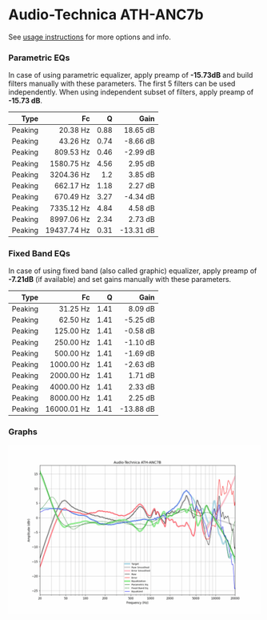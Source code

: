 # Audio-Technica ATH-ANC7b
See [usage instructions](https://github.com/jaakkopasanen/AutoEq#usage) for more options and info.

### Parametric EQs
In case of using parametric equalizer, apply preamp of **-15.73dB** and build filters manually
with these parameters. The first 5 filters can be used independently.
When using independent subset of filters, apply preamp of **-15.73 dB**.

| Type    | Fc          |    Q | Gain      |
|--------:|------------:|-----:|----------:|
| Peaking | 20.38 Hz    | 0.88 | 18.65 dB  |
| Peaking | 43.26 Hz    | 0.74 | -8.66 dB  |
| Peaking | 809.53 Hz   | 0.46 | -2.99 dB  |
| Peaking | 1580.75 Hz  | 4.56 | 2.95 dB   |
| Peaking | 3204.36 Hz  | 1.2  | 3.85 dB   |
| Peaking | 662.17 Hz   | 1.18 | 2.27 dB   |
| Peaking | 670.49 Hz   | 3.27 | -4.34 dB  |
| Peaking | 7335.12 Hz  | 4.84 | 4.58 dB   |
| Peaking | 8997.06 Hz  | 2.34 | 2.73 dB   |
| Peaking | 19437.74 Hz | 0.31 | -13.31 dB |

### Fixed Band EQs
In case of using fixed band (also called graphic) equalizer, apply preamp of **-7.21dB**
(if available) and set gains manually with these parameters.

| Type    | Fc          |    Q | Gain      |
|--------:|------------:|-----:|----------:|
| Peaking | 31.25 Hz    | 1.41 | 8.09 dB   |
| Peaking | 62.50 Hz    | 1.41 | -5.25 dB  |
| Peaking | 125.00 Hz   | 1.41 | -0.58 dB  |
| Peaking | 250.00 Hz   | 1.41 | -1.10 dB  |
| Peaking | 500.00 Hz   | 1.41 | -1.69 dB  |
| Peaking | 1000.00 Hz  | 1.41 | -2.63 dB  |
| Peaking | 2000.00 Hz  | 1.41 | 1.71 dB   |
| Peaking | 4000.00 Hz  | 1.41 | 2.33 dB   |
| Peaking | 8000.00 Hz  | 1.41 | 2.25 dB   |
| Peaking | 16000.01 Hz | 1.41 | -13.88 dB |

### Graphs
![](./Audio-Technica%20ATH-ANC7b.png)
